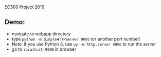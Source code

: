 EC500 Project 2016

## Demo:
- navigate to webapp directory
- type `python -m SimpleHTTPServer 9000` (or another port number)
- Note: If you use Python 3, use `py -m http.server 9000` to run the server
- go to `localhost:9000` in browser
